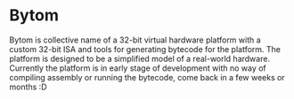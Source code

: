 # Bytom

Bytom is collective name of a 32-bit virtual hardware platform with a custom 32-bit ISA
and tools for generating bytecode for the platform. The platform is designed to be a
simplified model of a real-world hardware. Currently the platform is in early stage of
development with no way of compiling assembly or running the bytecode, come back in a
few weeks or months :D
